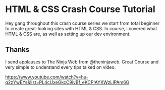 # HTML & CSS Crash Course Tutorial

Hey gang throughout this crash course series we start from total beginner to create great-looking sites with HTML & CSS. In course, i covered what HTML & CSS are, as well as setting up our dev environment.

## Thanks

I send applauses to The Ninja Web from @theninjaweb. Great Course and very simple to understand every tips talked on video.

https://www.youtube.com/watch?v=hu-q2zYwEYs&list=PL4cUxeGkcC9ivBf_eKCPIAYXWzLlPAm6G

